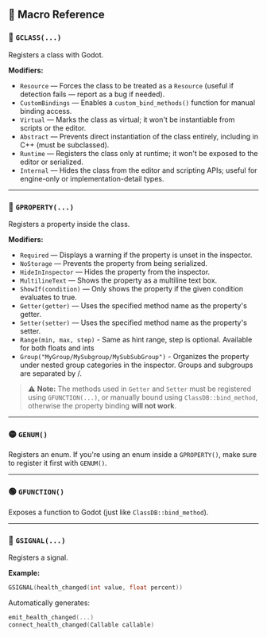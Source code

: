 ## 🧩 Macro Reference

### 🔷 `GCLASS(...)`

Registers a class with Godot.

**Modifiers:**
- `Resource` — Forces the class to be treated as a `Resource` (useful if detection fails — report as a bug if needed).
- `CustomBindings` — Enables a `custom_bind_methods()` function for manual binding access.
- `Virtual` — Marks the class as virtual; it won't be instantiable from scripts or the editor.
- `Abstract` — Prevents direct instantiation of the class entirely, including in C++ (must be subclassed).
- `Runtime` — Registers the class only at runtime; it won't be exposed to the editor or serialized.
- `Internal` — Hides the class from the editor and scripting APIs; useful for engine-only or implementation-detail types.

---

### 🔶 `GPROPERTY(...)`

Registers a property inside the class.

**Modifiers:**
- `Required` — Displays a warning if the property is unset in the inspector.
- `NoStorage` — Prevents the property from being serialized.
- `HideInInspector` — Hides the property from the inspector.
- `MultilineText` — Shows the property as a multiline text box.
- `ShowIf(condition)` — Only shows the property if the given condition evaluates to true.
- `Getter(getter)` — Uses the specified method name as the property's getter.
- `Setter(setter)` — Uses the specified method name as the property's setter.
- `Range(min, max, step)` - Same as hint range, step is optional. Available for both floats and ints
- `Group("MyGroup/MySubgroup/MySubSubGroup")` - Organizes the property under nested group categories in the inspector. Groups and subgroups are separated by /.

> ⚠️ **Note:** The methods used in `Getter` and `Setter` must be registered using `GFUNCTION(...)`,
> or manually bound using `ClassDB::bind_method`, otherwise the property binding **will not work**.

---

### 🟡 `GENUM()`

Registers an enum.
If you're using an enum inside a `GPROPERTY()`, make sure to register it first with `GENUM()`.

---

### 🟢 `GFUNCTION()`

Exposes a function to Godot (just like `ClassDB::bind_method`).

---

### 🔴 `GSIGNAL(...)`

Registers a signal.

**Example:**
```cpp
GSIGNAL(health_changed(int value, float percent))
```

Automatically generates:
```cpp
emit_health_changed(...)
connect_health_changed(Callable callable)
```
